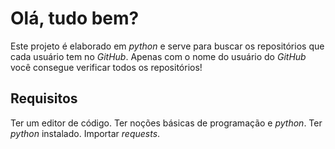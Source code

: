 # **Olá, tudo bem?**

Este projeto é elaborado em *python* e serve para buscar os repositórios que cada usuário tem no *GitHub*.
Apenas com o nome do usuário do *GitHub* você consegue verificar todos os repositórios!

## **Requisitos**

Ter um editor de código.
Ter noções básicas de programação e *python*.
Ter *python* instalado.
Importar *requests*.
